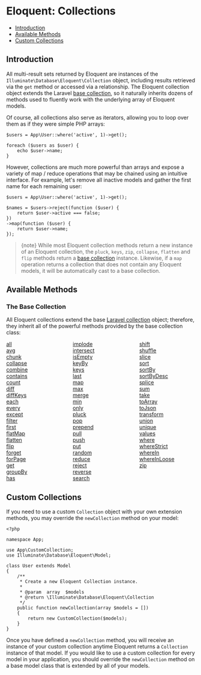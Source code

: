 # Eloquent: Collections

- [Introduction](#introduction)
- [Available Methods](#available-methods)
- [Custom Collections](#custom-collections)

<a name="introduction"></a>
## Introduction

All multi-result sets returned by Eloquent are instances of the `Illuminate\Database\Eloquent\Collection` object, including results retrieved via the `get` method or accessed via a relationship. The Eloquent collection object extends the Laravel [base collection](docs/{{language}}/{{version}}/collections), so it naturally inherits dozens of methods used to fluently work with the underlying array of Eloquent models.

Of course, all collections also serve as iterators, allowing you to loop over them as if they were simple PHP arrays:

    $users = App\User::where('active', 1)->get();

    foreach ($users as $user) {
        echo $user->name;
    }

However, collections are much more powerful than arrays and expose a variety of map / reduce operations that may be chained using an intuitive interface. For example, let's remove all inactive models and gather the first name for each remaining user:

    $users = App\User::where('active', 1)->get();

    $names = $users->reject(function ($user) {
        return $user->active === false;
    })
    ->map(function ($user) {
        return $user->name;
    });

> {note} While most Eloquent collection methods return a new instance of an Eloquent collection, the `pluck`, `keys`, `zip`, `collapse`, `flatten` and `flip` methods return a [base collection](docs/{{language}}/{{version}}/collections) instance. Likewise, if a `map` operation returns a collection that does not contain any Eloquent models, it will be automatically cast to a base collection.

<a name="available-methods"></a>
## Available Methods

### The Base Collection

All Eloquent collections extend the base [Laravel collection](docs/{{language}}/{{version}}/collections) object; therefore, they inherit all of the powerful methods provided by the base collection class:

<style>
    #collection-method-list > p {
        column-count: 3; -moz-column-count: 3; -webkit-column-count: 3;
        column-gap: 2em; -moz-column-gap: 2em; -webkit-column-gap: 2em;
    }

    #collection-method-list a {
        display: block;
    }
</style>

<div id="collection-method-list" markdown="1">

[all](docs/{{language}}/{{version}}/collections#method-all)
[avg](docs/{{language}}/{{version}}/collections#method-avg)
[chunk](docs/{{language}}/{{version}}/collections#method-chunk)
[collapse](docs/{{language}}/{{version}}/collections#method-collapse)
[combine](docs/{{language}}/{{version}}/collections#method-combine)
[contains](docs/{{language}}/{{version}}/collections#method-contains)
[count](docs/{{language}}/{{version}}/collections#method-count)
[diff](docs/{{language}}/{{version}}/collections#method-diff)
[diffKeys](docs/{{language}}/{{version}}/collections#method-diffkeys)
[each](docs/{{language}}/{{version}}/collections#method-each)
[every](docs/{{language}}/{{version}}/collections#method-every)
[except](docs/{{language}}/{{version}}/collections#method-except)
[filter](docs/{{language}}/{{version}}/collections#method-filter)
[first](docs/{{language}}/{{version}}/collections#method-first)
[flatMap](docs/{{language}}/{{version}}/collections#method-flatmap)
[flatten](docs/{{language}}/{{version}}/collections#method-flatten)
[flip](docs/{{language}}/{{version}}/collections#method-flip)
[forget](docs/{{language}}/{{version}}/collections#method-forget)
[forPage](docs/{{language}}/{{version}}/collections#method-forpage)
[get](docs/{{language}}/{{version}}/collections#method-get)
[groupBy](docs/{{language}}/{{version}}/collections#method-groupby)
[has](docs/{{language}}/{{version}}/collections#method-has)
[implode](docs/{{language}}/{{version}}/collections#method-implode)
[intersect](docs/{{language}}/{{version}}/collections#method-intersect)
[isEmpty](docs/{{language}}/{{version}}/collections#method-isempty)
[keyBy](docs/{{language}}/{{version}}/collections#method-keyby)
[keys](docs/{{language}}/{{version}}/collections#method-keys)
[last](docs/{{language}}/{{version}}/collections#method-last)
[map](docs/{{language}}/{{version}}/collections#method-map)
[max](docs/{{language}}/{{version}}/collections#method-max)
[merge](docs/{{language}}/{{version}}/collections#method-merge)
[min](docs/{{language}}/{{version}}/collections#method-min)
[only](docs/{{language}}/{{version}}/collections#method-only)
[pluck](docs/{{language}}/{{version}}/collections#method-pluck)
[pop](docs/{{language}}/{{version}}/collections#method-pop)
[prepend](docs/{{language}}/{{version}}/collections#method-prepend)
[pull](docs/{{language}}/{{version}}/collections#method-pull)
[push](docs/{{language}}/{{version}}/collections#method-push)
[put](docs/{{language}}/{{version}}/collections#method-put)
[random](docs/{{language}}/{{version}}/collections#method-random)
[reduce](docs/{{language}}/{{version}}/collections#method-reduce)
[reject](docs/{{language}}/{{version}}/collections#method-reject)
[reverse](docs/{{language}}/{{version}}/collections#method-reverse)
[search](docs/{{language}}/{{version}}/collections#method-search)
[shift](docs/{{language}}/{{version}}/collections#method-shift)
[shuffle](docs/{{language}}/{{version}}/collections#method-shuffle)
[slice](docs/{{language}}/{{version}}/collections#method-slice)
[sort](docs/{{language}}/{{version}}/collections#method-sort)
[sortBy](docs/{{language}}/{{version}}/collections#method-sortby)
[sortByDesc](docs/{{language}}/{{version}}/collections#method-sortbydesc)
[splice](docs/{{language}}/{{version}}/collections#method-splice)
[sum](docs/{{language}}/{{version}}/collections#method-sum)
[take](docs/{{language}}/{{version}}/collections#method-take)
[toArray](docs/{{language}}/{{version}}/collections#method-toarray)
[toJson](docs/{{language}}/{{version}}/collections#method-tojson)
[transform](docs/{{language}}/{{version}}/collections#method-transform)
[union](docs/{{language}}/{{version}}/collections#method-union)
[unique](docs/{{language}}/{{version}}/collections#method-unique)
[values](docs/{{language}}/{{version}}/collections#method-values)
[where](docs/{{language}}/{{version}}/collections#method-where)
[whereStrict](docs/{{language}}/{{version}}/collections#method-wherestrict)
[whereIn](docs/{{language}}/{{version}}/collections#method-wherein)
[whereInLoose](docs/{{language}}/{{version}}/collections#method-whereinloose)
[zip](docs/{{language}}/{{version}}/collections#method-zip)

</div>

<a name="custom-collections"></a>
## Custom Collections

If you need to use a custom `Collection` object with your own extension methods, you may override the `newCollection` method on your model:

    <?php

    namespace App;

    use App\CustomCollection;
    use Illuminate\Database\Eloquent\Model;

    class User extends Model
    {
        /**
         * Create a new Eloquent Collection instance.
         *
         * @param  array  $models
         * @return \Illuminate\Database\Eloquent\Collection
         */
        public function newCollection(array $models = [])
        {
            return new CustomCollection($models);
        }
    }

Once you have defined a `newCollection` method, you will receive an instance of your custom collection anytime Eloquent returns a `Collection` instance of that model. If you would like to use a custom collection for every model in your application, you should override the `newCollection` method on a base model class that is extended by all of your models.
